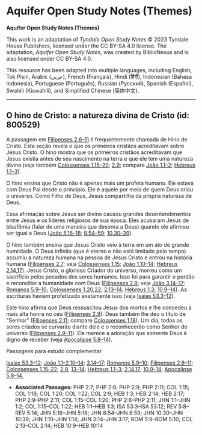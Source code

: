 # Aquifer Open Study Notes (Themes)

**Aquifer Open Study Notes (Themes)**

This work is an adaptation of *Tyndale Open Study Notes* © 2023 Tyndale House Publishers, licensed under the CC BY\-SA 4\.0 license. The adaptation, *Aquifer Open Study Notes*, was created by BiblioNexus and is also licensed under CC BY\-SA 4\.0\.

This resource has been adapted into multiple languages, including English, Tok Pisin, Arabic (عربي), French (Français), Hindi (हिंदी), Indonesian (Bahasa Indonesia), Portuguese (Português), Russian (Русский), Spanish (Español), Swahili (Kiswahili), and Simplified Chinese (简体中文).



--------------------------------

## O hino de Cristo: a natureza divina de Cristo (id: 800529)

A passagem em [Filipenses 2\.6–11](https://ref.ly/Phil2:6-Phil2:11) é frequentemente chamada de Hino de Cristo. Esta seção revela o que os primeiros cristãos acreditavam sobre Jesus Cristo. O hino mostra que os primeiros cristãos acreditavam que Jesus existia antes de seu nascimento na terra e que ele tem uma natureza divina (veja também [Colossenses 1\.15–20](https://ref.ly/Col1:15-Col1:20); [2\.9](https://ref.ly/Col2:9); compare [João 1\.1–2](https://ref.ly/John1:1-John1:2); [Hebreus 1\.1–3](https://ref.ly/Heb1:1-Heb1:3)).

O hino ensina que Cristo não é apenas mais um profeta humano. Ele estava com Deus Pai desde o princípio. Ele é aquele por meio de quem Deus criou o universo. Como Filho de Deus, Jesus compartilha da própria natureza de Deus.

Essa afirmação sobre Jesus ser divino causou grandes desentendimentos entre Jesus e os líderes religiosos de sua época. Eles acusaram Jesus de blasfêmia (falar de uma maneira que desonra a Deus) quando ele afirmou ser igual a Deus ([João 5\.16–18](https://ref.ly/John5:16-John5:18); [8\.54–59](https://ref.ly/John8:54-John8:59); [10\.30–39](https://ref.ly/John10:30-John10:39)).

O hino também ensina que Jesus Cristo veio à terra em um ato de grande humildade. O Deus infinito (que é eterno e não está limitado pelo tempo) assumiu a natureza humana na pessoa de Jesus Cristo e entrou na história humana ([Filipenses 2\.7](https://ref.ly/Phil2:7); veja [Colossenses 1\.15](https://ref.ly/Col1:15); [João 1\.10–14](https://ref.ly/John1:10-John1:14); [Hebreus 2\.14](https://ref.ly/Heb2:14),[17](https://ref.ly/Heb2:17)). Jesus Cristo, o glorioso Criador do universo, morreu como um sacrifício pelos pecados dos seres humanos. Isso foi para garantir o perdão e reconciliar a humanidade com Deus ([Filipenses 2\.8](https://ref.ly/Phil2:8); veja [João 3\.14–17](https://ref.ly/John3:14-John3:17); [Romanos 5\.9–10](https://ref.ly/Rom5:9-Rom5:10); [Colossenses 1\.20](https://ref.ly/Col1:20),[22](https://ref.ly/Col1:22); [2\.13–14](https://ref.ly/Col2:13-Col2:14); [Hebreus 1\.3](https://ref.ly/Heb1:3); [10\.9–14](https://ref.ly/Heb10:9-Heb10:14)). As escrituras haviam profetizado exatamente isso (veja [Isaías 53\.3–12](https://ref.ly/Isa53:3-Isa53:12)).

Este hino afirma que Deus ressuscitou Jesus dos mortos e lhe concedeu a mais alta honra no céu ([Filipenses 2\.9](https://ref.ly/Phil2:9)). Deus também lhe deu o título de "Senhor" ([Filipenses 2\.11](https://ref.ly/Phil2:11); compare [Colossenses 1\.18](https://ref.ly/Col1:18)). Um dia, todos os seres criados se curvarão diante dele e o reconhecerão como Senhor do universo ([Filipenses 2\.9–11](https://ref.ly/Phil2:9-Phil2:11)). Ele merece a adoração que somente Deus é digno de receber (veja [Apocalipse 5\.8–14](https://ref.ly/Rev5:8-Rev5:14)).

Passagens para estudo complementar

[Isaías 53\.3–12](https://ref.ly/Isa53:3-Isa53:12); [João 1\.1–2](https://ref.ly/John1:1-John1:2),[10–14](https://ref.ly/John1:10-John1:14); [3\.14–17](https://ref.ly/John3:14-John3:17); [Romanos 5\.9–10](https://ref.ly/Rom5:9-Rom5:10); [Filipenses 2\.6–11](https://ref.ly/Phil2:6-Phil2:11); [Colossenses 1\.15–22](https://ref.ly/Col1:15-Col1:22); [2\.9](https://ref.ly/Col2:9), [13–14](https://ref.ly/Col2:13-Col2:14); [Hebreus 1\.1–3](https://ref.ly/Heb1:1-Heb1:3); [2\.14](https://ref.ly/Heb2:14),[17](https://ref.ly/Heb2:17); [10\.9–14](https://ref.ly/Heb10:9-Heb10:14); [Apocalipse 5\.8–14\.](https://ref.ly/Rev5:8-Rev5:14)

* **Associated Passages:** PHP 2:7; PHP 2:8; PHP 2:9; PHP 2:11; COL 1:15; COL 1:18; COL 1:20; COL 1:22; COL 2:9; HEB 1:3; HEB 2:14; HEB 2:17; PHP 2:9–PHP 2:11; COL 1:15–COL 1:20; PHP 2:6–PHP 2:11; JHN 1:1–JHN 1:2; COL 1:15–COL 1:22; HEB 1:1–HEB 1:3; ISA 53:3–ISA 53:12; REV 5:8–REV 5:14; JHN 5:16–JHN 5:18; JHN 8:54–JHN 8:59; JHN 10:30–JHN 10:39; JHN 1:10–JHN 1:14; JHN 3:14–JHN 3:17; ROM 5:9–ROM 5:10; COL 2:13–COL 2:14; HEB 10:9–HEB 10:14

